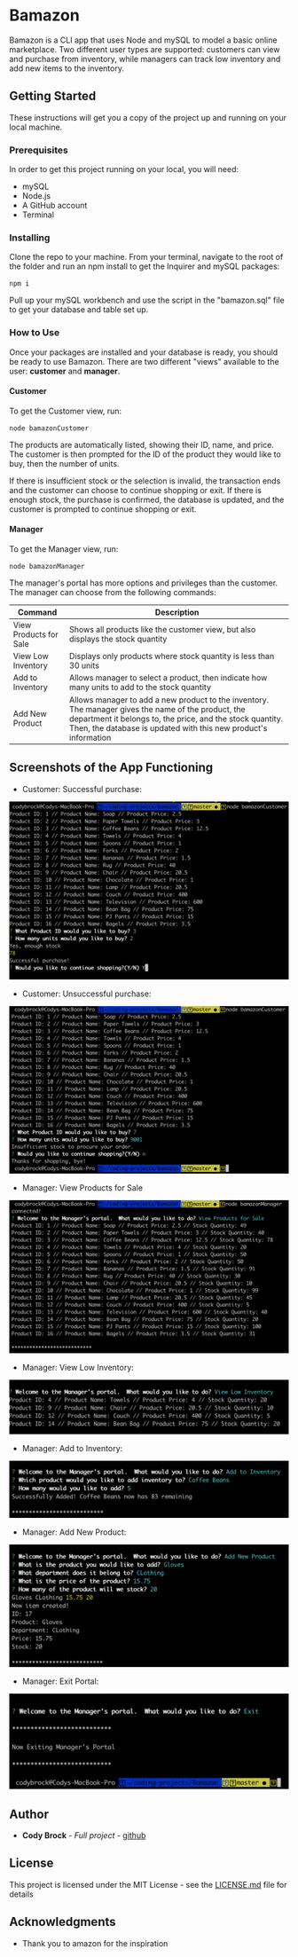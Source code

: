 # Bamazon

Bamazon is a CLI app that uses Node and mySQL to model a basic online marketplace.  Two different user types are supported: customers can view and purchase from inventory, while managers can track low inventory and add new items to the inventory.

## Getting Started

These instructions will get you a copy of the project up and running on your local machine.

### Prerequisites

In order to get this project running on your local, you will need:
* mySQL
* Node.js
* A GitHub account
* Terminal


### Installing

Clone the repo to your machine.  From your terminal, navigate to the root of the folder and run an npm install to get the Inquirer and mySQL packages:

```
npm i
```

Pull up your mySQL workbench and use the script in the "bamazon.sql" file to get your database and table set up.

### How to Use

Once your packages are installed and your database is ready, you should be ready to use Bamazon.  There are two different "views" available to the user: **customer** and **manager**.

#### Customer
To get the Customer view, run:
```
node bamazonCustomer
```
The products are automatically listed, showing their ID, name, and price.  The customer is then prompted for the ID of the product they would like to buy, then the number of units.

If there is insufficient stock or the selection is invalid, the transaction ends and the customer can choose to continue shopping or exit.  If there is enough stock, the purchase is confirmed, the database is updated, and the customer is prompted to continue shopping or exit.  

#### Manager
To get the Manager view, run:
```
node bamazonManager
```
The manager's portal has more options and privileges than the customer.  The manager can choose from the following commands:

| Command | Description |
| --- | --- |
| View Products for Sale  | Shows all products like the customer view, but also displays the stock quantity |
| View Low Inventory  | Displays only products where stock quantity is less than 30 units |
| Add to Inventory  | Allows manager to select a product, then indicate how many units to add to the stock quantity |
| Add New Product   | Allows manager to add a new product to the inventory.  The manager gives the name of the product, the department it belongs to, the price, and the stock quantity.  Then, the database is updated with this new product's information |


## Screenshots of the App Functioning
* Customer: Successful purchase:

![customer-success](./images/customer-success.png)

* Customer: Unsuccessful purchase:

![customer-failure](./images/customer-failure.png)

* Manager: View Products for Sale

![manager-view-all](./images/manager-view-all.png)

* Manager: View Low Inventory:

![manager-low-inventory](./images/manager-low-inventory.png)

* Manager: Add to Inventory:

![manager-add-inventory](./images/manager-add-inventory.png)

* Manager: Add New Product:

![manager-add-new-product](./images/manager-add-new-product.png)

* Manager: Exit Portal:

![manager-exit](./images/manager-exit.png)


## Author

* **Cody Brock** - *Full project* - [github](https://github.com/cody-brock)



## License

This project is licensed under the MIT License - see the [LICENSE.md](LICENSE.md) file for details

## Acknowledgments

* Thank you to amazon for the inspiration
